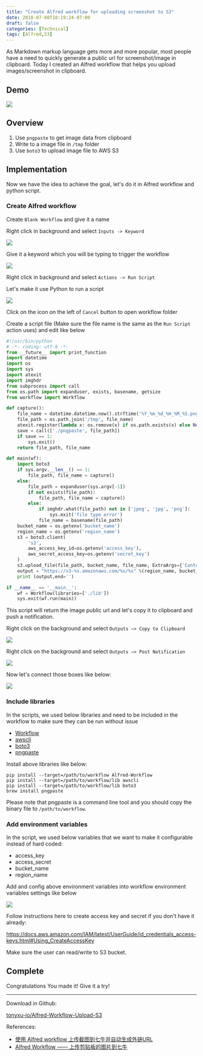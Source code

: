 ```yaml
---
title: "Create Alfred workflow for uploading screenshot to S3"
date: 2018-07-08T18:19:24-07:00
draft: false
categories: [Technical]
tags: [Alfred,S3]
---
```


As Markdown markup language gets more and more popular, most people have a need to quickly generate a public url for screenshot/image in clipboard. Today I created an Alfred workflow that helps you upload images/screenshot in clipboard.

## Demo

![](https://s3-us-west-1.amazonaws.com/tonyxu-img/2018-07-08+21_33_30.gif)

## Overview

1. Use `pngpaste` to get image data from clipboard
2. Write to a image file in `/tmp` folder
3. Use `boto3` to upload image file to AWS S3

## Implementation

Now we have the idea to achieve the goal, let's do it in Alfred workflow and python script.

### Create Alfred workflow

Create `Blank Workflow` and give it a name

Right click in background and select `Inputs -> Keyword`

![](https://s3-us-west-1.amazonaws.com/tonyxu-img/2018_07_08_20_56_57.png)

Give it a keyword which you will be typing to trigger the workflow

![](https://s3-us-west-1.amazonaws.com/tonyxu-img/2018_07_08_20_50_57.png)

Right click in background and select `Actions -> Run Script`

Let's make it use Python to run a script

![](https://s3-us-west-1.amazonaws.com/tonyxu-img/2018_07_08_20_58_41.png)

Click on the icon on the left of `Cancel` button to open workflow folder

Create a script file (Make sure the file name is the same as the `Run Script` action uses) and edit like below

```python
#!/usr/bin/python
# -*- coding: utf-8 -*-
from __future__ import print_function
import datetime
import os
import sys
import atexit
import imghdr
from subprocess import call
from os.path import expanduser, exists, basename, getsize
from workflow import Workflow

def capture():
    file_name = datetime.datetime.now().strftime('%Y_%m_%d_%H_%M_%S.png')
    file_path = os.path.join('/tmp', file_name)
    atexit.register(lambda x: os.remove(x) if os.path.exists(x) else None, file_path)
    save = call(['./pngpaste', file_path])
    if save == 1:
        sys.exit()
    return file_path, file_name

def main(wf):
    import boto3
    if sys.argv.__len__() == 1:
        file_path, file_name = capture()
    else:
        file_path = expanduser(sys.argv[-1])
        if not exists(file_path):
            file_path, file_name = capture()
        else:
            if imghdr.what(file_path) not in ['jpeg', 'jpg', 'png']:
                sys.exit('file type error')
            file_name = basename(file_path)
    bucket_name = os.getenv('bucket_name')
    region_name = os.getenv('region_name')
    s3 = boto3.client(
        's3',
        aws_access_key_id=os.getenv('access_key'),
        aws_secret_access_key=os.getenv('secret_key')
    )
    s3.upload_file(file_path, bucket_name, file_name, ExtraArgs={'ContentType': "image/png"})
    output = "https://s3-%s.amazonaws.com/%s/%s" %(region_name, bucket_name, file_name)
    print (output,end='')

if __name__ == '__main__':
    wf = Workflow(libraries=['./lib'])
    sys.exit(wf.run(main))
```

This script will return the image public url and let's copy it to clipboard and push a notification.

Right click on the background and select `Outputs –> Copy to Clipboard`

![](https://s3-us-west-1.amazonaws.com/tonyxu-img/2018_07_08_21_06_32.png)

Right click on the background and select `Outputs –> Post Notification`

![](https://s3-us-west-1.amazonaws.com/tonyxu-img/2018_07_08_21_06_54.png)

Now let's connect those boxes like below:

![](https://s3-us-west-1.amazonaws.com/tonyxu-img/2018_07_08_21_07_52.png)

### Include libraries

In the scripts, we used below libraries and need to be included in the workflow to make sure they can be run without issue

- [Workflow](http://alfredworkflow.readthedocs.io/en/latest/installation.html)
- [awscli](https://docs.aws.amazon.com/cli/latest/userguide/installing.html)
- [boto3](https://boto3.readthedocs.io/en/latest/guide/quickstart.html#installation)
- [pngpaste](https://github.com/jcsalterego/pngpaste)

Install above libraries like below:

```
pip install --target=/path/to/workflow Alfred-Workflow
pip install --target=/path/to/workflow/lib awscli
pip install --target=/path/to/workflow/lib boto3
brew install pngpaste
```

Please note that pngpaste is a command line tool and you should copy the binary file to `/path/to/workflow`.

### Add environment variables

In the script, we used below variables that we want to make it configurable instead of hard coded:

- access_key
- access_secret
- bucket_name
- region_name

Add and config above environment variables into workflow environment variables settings like below

![](https://s3-us-west-1.amazonaws.com/tonyxu-img/2018_07_08_21_25_05.png)

Follow instructions here to create access key and secret if you don't have it already:

https://docs.aws.amazon.com/IAM/latest/UserGuide/id_credentials_access-keys.html#Using_CreateAccessKey

Make sure the user can read/write to S3 bucket.

## Complete

Congratulations You made it! Give it a try!

------

Download in Github:

[tonyxu-io/Alfred-Workflow-Upload-S3](https://github.com/tonyxu-io/Alfred-Workflow-Upload-S3)

References:

- [使用 Alfred workflow 上传截图到七牛并自动生成外链URL](http://xfyuan.github.io/2017/03/use-alfred-to-auto-upload-screenshot-to-qiniu-and-generate-the-markdown-image-url/)
- [Alfred Workflow —— 上传剪贴板的图片到七牛](http://labmain.com/2016/04/06/A_Alfred_Workflow_upload_clipboard%27image_to_qiniu/)